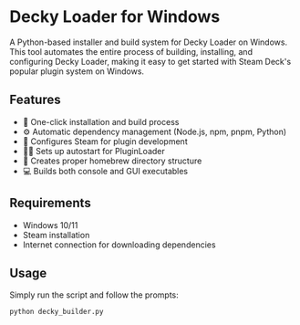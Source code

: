 # Decky Loader for Windows

A Python-based installer and build system for Decky Loader on Windows. This tool automates the entire process of building, installing, and configuring Decky Loader, making it easy to get started with Steam Deck's popular plugin system on Windows.

## Features
- 🚀 One-click installation and build process
- ⚙️ Automatic dependency management (Node.js, npm, pnpm, Python)
- 🔧 Configures Steam for plugin development
- 🏃‍♂️ Sets up autostart for PluginLoader
- 📁 Creates proper homebrew directory structure
- 💻 Builds both console and GUI executables

## Requirements
- Windows 10/11
- Steam installation
- Internet connection for downloading dependencies

## Usage
Simply run the script and follow the prompts:
```python
python decky_builder.py
